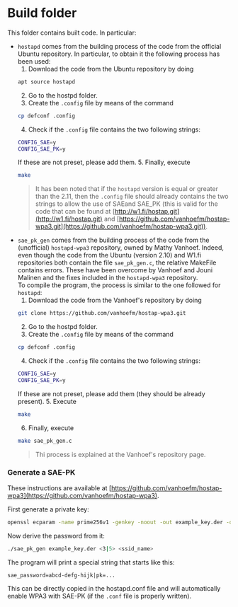 # Build folder
This folder contains built code. In particular:
- `hostapd` comes from the building process of the code from the official Ubuntu repository.
    In particular, to obtain it the following process has been used:
    1. Download the code from the Ubuntu repository by doing
    ```bash
    apt source hostapd
    ```
    2. Go to the hostpd folder.
    3. Create the `.config` file by means of the command
    ```bash
    cp defconf .config
    ```
    4. Check if the `.config` file contains the two following strings:
    ```bash
    CONFIG_SAE=y
    CONFIG_SAE_PK=y
    ```
    If these are not preset, please add them.
    5. Finally, execute
    ```bash
    make
    ```
    > It has been noted that if the `hostapd` version is equal or greater than the 2.11,
    > then the `.config` file should already contains the two strings to allow the use of SAEand SAE_PK
    > (this is valid for the code that can be found at [http://w1.fi/hostap.git](http://w1.fi/hostap.git)
    > and [https://github.com/vanhoefm/hostap-wpa3.git](https://github.com/vanhoefm/hostap-wpa3.git)).
- `sae_pk_gen` comes from the building process of the code from the (unofficial) `hostapd-wpa3` repository,
    owned by Mathy Vanhoef. Indeed, even though the code from the Ubuntu (version 2.10) and W1.fi repositories
    both contain the file `sae_pk_gen.c`, the relative MakeFile contains errors. These have been overcome by
    Vanhoef and Jouni Malinen and the fixes included in the `hostapd-wpa3` repository.<br>
    To compile the program, the process is similar to the one followed for `hostapd`:
    1. Download the code from the Vanhoef's repository by doing
    ```bash
    git clone https://github.com/vanhoefm/hostap-wpa3.git
    ```
    2. Go to the hostpd folder.
    3. Create the `.config` file by means of the command
    ```bash
    cp defconf .config
    ```
    4. Check if the `.config` file contains the two following strings:
    ```bash
    CONFIG_SAE=y
    CONFIG_SAE_PK=y
    ```
    If these are not preset, please add them (they should be already present).
    5. Execute
    ```bash
    make
    ```
    6. Finally, execute
    ```bash
    make sae_pk_gen.c
    ```
    > Thi process is explained at the Vanhoef's repository page.


### Generate a SAE-PK
These instructions are available at [https://github.com/vanhoefm/hostap-wpa3](https://github.com/vanhoefm/hostap-wpa3).

First generate a private key:
```bash
openssl ecparam -name prime256v1 -genkey -noout -out example_key.der -outform der
```
Now derive the password from it:
```bash
./sae_pk_gen example_key.der <3|5> <ssid_name>
```
The program will print a special string that starts like this:
```
sae_password=abcd-defg-hijk|pk=...
```
This can be directly copied in the hostapd.conf file and will automatically enable WPA3 with SAE-PK (if the `.conf` file is properly written).
